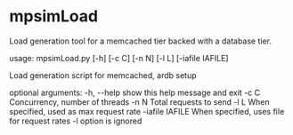 # mpsimLoad
Load generation tool for a memcached tier backed with a database tier.

usage: mpsimLoad.py [-h] [-c C] [-n N] [-l L] [-iafile IAFILE]

Load generation script for memcached, ardb setup

optional arguments:
  -h, --help      show this help message and exit
  -c C            Concurrency, number of threads
  -n N            Total requests to send
  -l L            When specified, used as max request rate
  -iafile IAFILE  When specified, uses file for request rates -l option is
                  ignored
